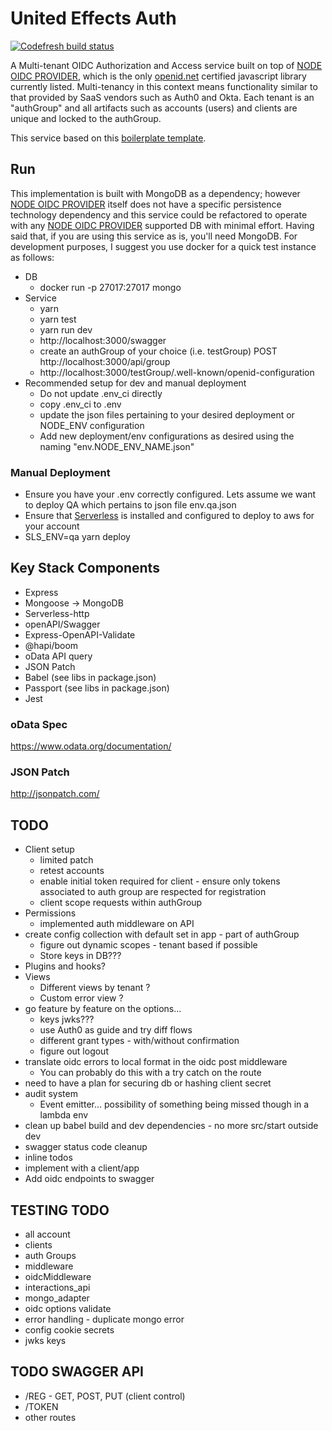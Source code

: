# United Effects Auth

[![Codefresh build status]( https://g.codefresh.io/api/badges/pipeline/theboeffect/UE%20Auth%2Fmain?type=cf-2)]( https%3A%2F%2Fg.codefresh.io%2Fpublic%2Faccounts%2Ftheboeffect%2Fpipelines%2F5e9cc14dc2b7b0dc4bc11e79)

A Multi-tenant OIDC Authorization and Access service built on top of [NODE OIDC PROVIDER](https://github.com/panva/node-oidc-provider), which is the only [openid.net](https://openid.net/developers/certified/) certified javascript library currently listed. Multi-tenancy in this context means functionality similar to that provided by SaaS vendors such as Auth0 and Okta. Each tenant is an "authGroup" and all artifacts such as accounts (users) and clients are unique and locked to the authGroup.

This service based on this [boilerplate template](https://github.com/theBoEffect/boilerplate).

## Run

This implementation is built with MongoDB as a dependency; however [NODE OIDC PROVIDER](https://github.com/panva/node-oidc-provider) itself does not have a specific persistence technology dependency and this service could be refactored to operate with any [NODE OIDC PROVIDER](https://github.com/panva/node-oidc-provider) supported DB with minimal effort. Having said that, if you are using this service as is, you'll need MongoDB. For development purposes, I suggest you use docker for a quick test instance as follows:

* DB
    * docker run -p 27017:27017 mongo
* Service
    * yarn
    * yarn test
    * yarn run dev
    * http://localhost:3000/swagger
    * create an authGroup of your choice (i.e. testGroup) POST http://localhost:3000/api/group
    * http://localhost:3000/testGroup/.well-known/openid-configuration
* Recommended setup for dev and manual deployment
    * Do not update .env_ci directly
    * copy .env_ci to .env
    * update the json files pertaining to your desired deployment or NODE_ENV configuration
    * Add new deployment/env configurations as desired using the naming "env.NODE_ENV_NAME.json"

### Manual Deployment

* Ensure you have your .env correctly configured. Lets assume we want to deploy QA which pertains to json file env.qa.json
* Ensure that [Serverless](https://serverless.com/) is installed and configured to deploy to aws for your account
* SLS_ENV=qa yarn deploy

## Key Stack Components

* Express
* Mongoose -> MongoDB
* Serverless-http
* openAPI/Swagger
* Express-OpenAPI-Validate
* @hapi/boom
* oData API query
* JSON Patch
* Babel (see libs in package.json)
* Passport (see libs in package.json)
* Jest

### oData Spec

https://www.odata.org/documentation/

### JSON Patch

http://jsonpatch.com/

## TODO


* Client setup
    * limited patch
    * retest accounts
    * enable initial token required for client - ensure only tokens associated to auth group are respected for registration
    * client scope requests within authGroup
* Permissions
    * implemented auth middleware on API
* create config collection with default set in app - part of authGroup
    * figure out dynamic scopes - tenant based if possible
    * Store keys in DB???
* Plugins and hooks?
* Views
    * Different views by tenant ?
    * Custom error view ?
* go feature by feature on the options...
    * keys jwks???
    * use Auth0 as guide and try diff flows
    * different grant types - with/without confirmation
    * figure out logout
* translate oidc errors to local format in the oidc post middleware
    * You can probably do this with a try catch on the route
* need to have a plan for securing db or hashing client secret
* audit system
    * Event emitter... possibility of something being missed though in a lambda env
* clean up babel build and dev dependencies - no more src/start outside dev
* swagger status code cleanup
* inline todos
* implement with a client/app
* Add oidc endpoints to swagger

## TESTING TODO

* all account
* clients
* auth Groups
* middleware
* oidcMiddleware
* interactions_api
* mongo_adapter
* oidc options validate
* error handling - duplicate mongo error
* config cookie secrets
* jwks keys

## TODO SWAGGER API

* /REG - GET, POST, PUT (client control)
* /TOKEN
* other routes